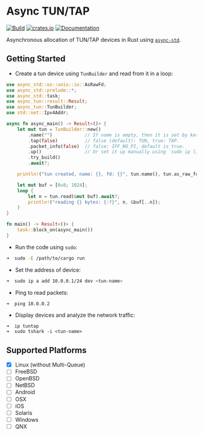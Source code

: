 # Async TUN/TAP

[![Build](https://github.com/yaa110/async-tun/workflows/Build/badge.svg)](https://github.com/yaa110/async-tun/actions) [![crates.io](https://img.shields.io/crates/v/async-tun.svg)](https://crates.io/crates/async-tun) [![Documentation](https://img.shields.io/badge/docs-async--tun-blue.svg)](https://docs.rs/async-tun)

Asynchronous allocation of TUN/TAP devices in Rust using [`async-std`](https://crates.io/crates/async-std).

## Getting Started

- Create a tun device using `TunBuilder` and read from it in a loop:

```rust
use async_std::os::unix::io::AsRawFd;
use async_std::prelude::*;
use async_std::task;
use async_tun::result::Result;
use async_tun::TunBuilder;
use std::net::Ipv4Addr;

async fn async_main() -> Result<()> {
    let mut tun = TunBuilder::new()
        .name("")            // If name is empty, then it is set by kernel.
        .tap(false)          // false (default): TUN, true: TAP.
        .packet_info(false)  // false: IFF_NO_PI, default is true.
        .up()                // Or set it up manually using `sudo ip link set <tun-name> up`.
        .try_build()
        .await?;

    println!("tun created, name: {}, fd: {}", tun.name(), tun.as_raw_fd());

    let mut buf = [0u8; 1024];
    loop {
        let n = tun.read(&mut buf).await?;
        println!("reading {} bytes: {:?}", n, &buf[..n]);
    }
}

fn main() -> Result<()> {
    task::block_on(async_main())
}
```

- Run the code using `sudo`:

```bash
➜  sudo -E /path/to/cargo run
```

- Set the address of device:

```bash
➜  sudo ip a add 10.0.0.1/24 dev <tun-name>
```

- Ping to read packets:

```bash
➜  ping 10.0.0.2
```

- Display devices and analyze the network traffic:

```
➜  ip tuntap
➜  sudo tshark -i <tun-name>
```

## Supported Platforms

- [x] Linux (without Multi-Queue)
- [ ] FreeBSD
- [ ] OpenBSD
- [ ] NetBSD
- [ ] Android
- [ ] OSX
- [ ] iOS
- [ ] Solaris
- [ ] Windows
- [ ] QNX

